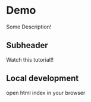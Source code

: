 # Demo
Some Description!


## Subheader

Watch this tutorial!!
## Local development

open html index in your browser